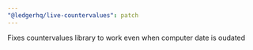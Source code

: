 ```yaml
---
"@ledgerhq/live-countervalues": patch
---
```


Fixes countervalues library to work even when computer date is oudated
